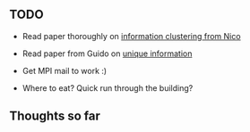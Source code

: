 ## TODO
- Read paper thoroughly on [information clustering from Nico](http://openaccess.thecvf.com/content_ICCV_2019/papers/Ji_Invariant_Information_Clustering_for_Unsupervised_Image_Classification_and_Segmentation_ICCV_2019_paper.pdf)
- Read paper from Guido on [unique information](https://arxiv.org/abs/1709.07487)

- Get MPI mail to work :)
- Where to eat? Quick run through the building?

## Thoughts so far

